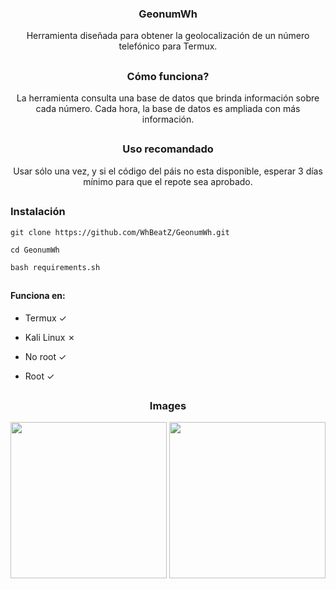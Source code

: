 <h3><p align="center">GeonumWh</p></h3>
<p align="center">Herramienta diseñada para obtener la geolocalización de un número telefónico para Termux.</p>

##

<h3><p align="center">Cómo funciona?</p></h3>
<p align="center">La herramienta consulta una base de datos que brinda información sobre cada número. Cada hora, la base de datos es ampliada con más información.</p>

##

<h3><p align="center">Uso recomandado</p></h3>
<p align="center">Usar sólo una vez, y si el código del páis no esta disponible, esperar 3 días mínimo para que el repote sea aprobado.</p>


##

<h3>Instalación</h3>

```
git clone https://github.com/WhBeatZ/GeonumWh.git
```

```
cd GeonumWh
```

```
bash requirements.sh
```

 ## 

<h4>Funciona en:</h4>

- Termux ✓

- Kali Linux ✗

- No root ✓

- Root ✓


##

<h3><p align="center">Images</p></h3>
<p align="center">
  <img src="https://github.com/WhBeatZ/GeonumWh/blob/main/files/image1.png" height="250px">
   <img src="https://github.com/WhBeatZ/GeonumWh/blob/main/files/image2.png" height="250px">
 </p>
